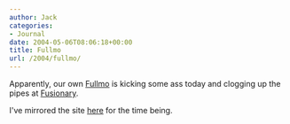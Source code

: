 ```yaml
---
author: Jack
categories:
- Journal
date: 2004-05-06T08:06:18+00:00
title: Fullmo
url: /2004/fullmo/
---
```


Apparently, our own [Fullmo][1] is kicking some ass today and clogging up the pipes at [Fusionary][2].

I've mirrored the site [here][3] for the time being.

 [1]: http://www.feedfullmo.com
 [2]: http://www.fusionary.com
 [3]: https://www.jackbaty.com/feedfullmo/
